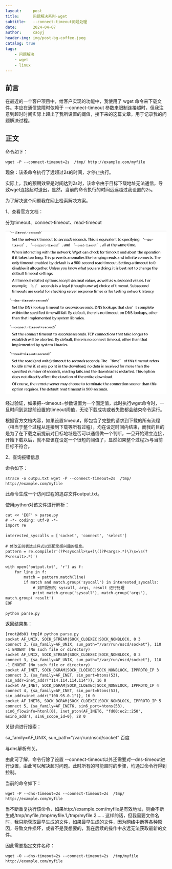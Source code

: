```yaml
---
layout:     post
title:      问题解决系列-wget
subtitle:   --connect-timeout问题处理
date:       2024-04-07
author:     caoyj
header-img: img/post-bg-coffee.jpeg
catalog: true
tags:
    - 问题解决
    - wget
    - linux
---
```



## 前言

在最近的一个客户项目中，给客户实现的功能中，我使用了 wget 命令来下载文件。本应在通信故障时依赖于 --connect-timeout 参数来限制连接超时，但我注意到超时时间实际上超出了我所设置的阈值，接下来的这篇文章，用于记录我的问题解决过程。

## 正文

命令如下：

```shell
wget -P --connect-timeout=2s  /tmp/ http://example.com/myfile
```

现象：该条命令执行了远超过2s的时间，才停止执行。

实际上，我的预期效果是时间达到2s时，该命令由于目标下载地址无法通信，导致wget连接超时退出，显然，当前的命令执行的时间远远超过我设置的2s。

为了解决这个问题我在网上检索解决方案。

1、查看官方文档：

分为timeout、connect-timeout、read-timeout

![](/img/image.png)

经过验证，如果把--timeout=参数设置为一个固定值，此时执行wget命令时，一旦时间到达提前设置的timeout阈值，无论下载成功或者失败都会结束命令运行。

根据官方文档内容，如果设置timeout，即包含了完整的请求到下载的所有流程（相当于整个过程从连接到下载等所有过程），均在设定时间内结束，而我的目的是为了在下载之前提前对目标地址是否可以通信做一个判断，一旦开始建立连接，开始下载以后，就不应该在设定一个很短的阈值了，显然如果整个过程2s与当前目标不符合。

2、查询报错信息

命令如下：

```shell
strace -o outpu.txt wget -P --connect-timeout=2s  /tmp/ http://example.com/myfile
```

此命令生成一个访问过程的追踪文件output.txt。

使用python对该文件进行解析：

```shell
cat << 'EOF' > parse.py
# -*- coding: utf-8 -*-
import re

interested_syscalls = ['socket', 'connect', 'select']

# 修改正则表达式样式以匹配您感兴趣的信息。
pattern = re.compile(r'(?P<syscall>\w+)\((?P<args>.*)\)\s=\s(?P<result>.*)')

with open('output.txt', 'r') as f:
    for line in f:
        match = pattern.match(line)
        if match and match.group('syscall') in interested_syscalls:
            # 对匹配到的 syscall, args, result 进行处理
            print match.group('syscall'), match.group('args'), match.group('result')
EOF

python parse.py
```

返回结果集：

```shell
[root@db01 tmp]# python parse.py 
socket AF_UNIX, SOCK_STREAM|SOCK_CLOEXEC|SOCK_NONBLOCK, 0 3
connect 3, {sa_family=AF_UNIX, sun_path="/var/run/nscd/socket"}, 110 -1 ENOENT (No such file or directory)
socket AF_UNIX, SOCK_STREAM|SOCK_CLOEXEC|SOCK_NONBLOCK, 0 3
connect 3, {sa_family=AF_UNIX, sun_path="/var/run/nscd/socket"}, 110 -1 ENOENT (No such file or directory)
socket AF_INET, SOCK_DGRAM|SOCK_CLOEXEC|SOCK_NONBLOCK, IPPROTO_IP 3
connect 3, {sa_family=AF_INET, sin_port=htons(53), sin_addr=inet_addr("114.114.114.114")}, 16 0
socket AF_INET, SOCK_DGRAM|SOCK_CLOEXEC|SOCK_NONBLOCK, IPPROTO_IP 4
connect 4, {sa_family=AF_INET, sin_port=htons(53), sin_addr=inet_addr("100.95.0.1")}, 16 0
socket AF_INET6, SOCK_DGRAM|SOCK_CLOEXEC|SOCK_NONBLOCK, IPPROTO_IP 5
connect 5, {sa_family=AF_INET6, sin6_port=htons(53), sin6_flowinfo=htonl(0), inet_pton(AF_INET6, "fd00:ec2::250", &sin6_addr), sin6_scope_id=0}, 28 0
```

关键词进行搜索：

sa_family=AF_UNIX, sun_path="/var/run/nscd/socket"  百度

与dns解析有关。

由此可了解，命令行除了设置 --connect-timeout以外还需要对--dns-timeout进行设置，由此可以解决超时问题。此时所有的可能超时的步骤，均通过命令行得到控制。

当前的命令如下：

```shell
wget -P --dns-timeout=2s --connect-timeout=2s  /tmp/ http://example.com/myfile
```

当不断重复执行该命令，如果http://example.com/myfile是有效地址，则会不断生成/tmp/myfile,/tmp/myfile.1,/tmp/myfile.2……
这样的话，但我需要文件名时，我只能获取最早生成的文件，如果最早生成的文件，因为网络中断等各种原因，导致文件损坏，或者不是我想要的，我在后续的操作中永远无法获取最新的文件。

因此需要指定文件名称：

```shell
wget -O --dns-timeout=2s --connect-timeout=2s  /tmp/myfile http://example.com/myfile
```








